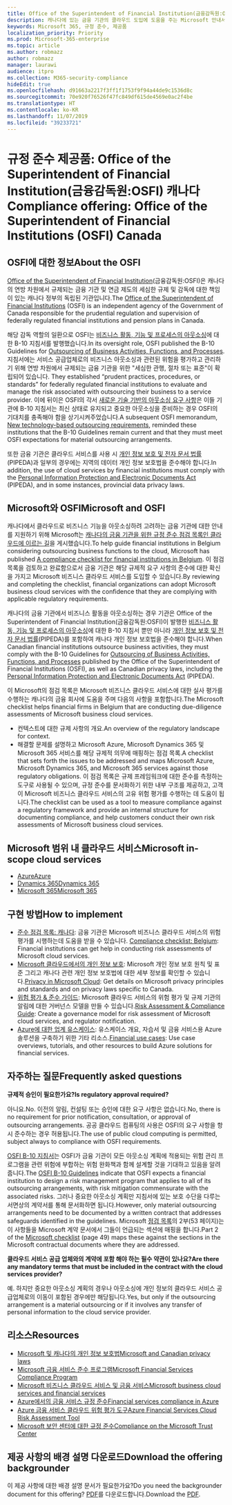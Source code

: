 ```yaml
---
title: Office of the Superintendent of Financial Institution(금융감독원:OSFI) 캐나다
description: 캐나다에 있는 금융 기관의 클라우드 도입에 도움을 주는 Microsoft 안내서입니다.
keywords: Microsoft 365, 규정 준수, 제공품
localization_priority: Priority
ms.prod: Microsoft-365-enterprise
ms.topic: article
ms.author: robmazz
author: robmazz
manager: laurawi
audience: itpro
ms.collection: M365-security-compliance
hideEdit: true
ms.openlocfilehash: d91663a2217f3ff1f1753f9f94a44de9c1536d8c
ms.sourcegitcommit: 70e920f76526f47fc849df615de4569e0ac2f4be
ms.translationtype: HT
ms.contentlocale: ko-KR
ms.lasthandoff: 11/07/2019
ms.locfileid: "39233721"
---
```

# <a name="compliance-offering-office-of-the-superintendent-of-financial-institutions-osfi-canada"></a><span data-ttu-id="918e8-104">규정 준수 제공품: Office of the Superintendent of Financial Institution(금융감독원:OSFI) 캐나다</span><span class="sxs-lookup"><span data-stu-id="918e8-104">Compliance offering: Office of the Superintendent of Financial Institutions (OSFI) Canada</span></span>

## <a name="about-the-osfi"></a><span data-ttu-id="918e8-105">OSFI에 대한 정보</span><span class="sxs-lookup"><span data-stu-id="918e8-105">About the OSFI</span></span>

<span data-ttu-id="918e8-106">[Office of the Superintendent of Financial Institution](https://www.osfi-bsif.gc.ca/Eng/Pages/default.aspx)(금융감독원:OSFI)은 캐나다의 연방 차원에서 규제되는 금융 기관 및 연금 제도의 세심한 규제 및 감독에 대한 책임이 있는 캐나다 정부의 독립된 기관입니다.</span><span class="sxs-lookup"><span data-stu-id="918e8-106">The [Office of the Superintendent of Financial Institutions](https://www.osfi-bsif.gc.ca/Eng/Pages/default.aspx) (OSFI) is an independent agency of the Government of Canada responsible for the prudential regulation and supervision of federally regulated financial institutions and pension plans in Canada.</span></span>

<span data-ttu-id="918e8-107">해당 감독 역할의 일환으로 OSFI는 [비즈니스 활동, 기능 및 프로세스의 아웃소싱](https://www.osfi-bsif.gc.ca/Eng/fi-if/rg-ro/gdn-ort/gl-ld/Pages/b10.aspx)에 대한 B-10 지침서를 발행했습니다.</span><span class="sxs-lookup"><span data-stu-id="918e8-107">In its oversight role, OSFI published the B-10 Guidelines for [Outsourcing of Business Activities, Functions, and Processes](https://www.osfi-bsif.gc.ca/Eng/fi-if/rg-ro/gdn-ort/gl-ld/Pages/b10.aspx).</span></span> <span data-ttu-id="918e8-108">지침서에는 서비스 공급업체로의 비즈니스 아웃소싱과 관련된 위험을 평가하고 관리하기 위해 연방 차원에서 규제되는 금융 기관을 위한 "세심한 관행, 절차 또는 표준"이 확립되어 있습니다.  </span><span class="sxs-lookup"><span data-stu-id="918e8-108">They established “prudent practices, procedures, or standards” for federally regulated financial institutions to evaluate and manage the risk associated with outsourcing their business to a service provider.</span></span> <span data-ttu-id="918e8-109">이에 뒤이은 OSFI의 각서 [새로운 기술 기반의 아웃소싱 요구 사항](https://www.osfi-bsif.gc.ca/Eng/fi-if/rg-ro/gdn-ort/gl-ld/Pages/cldcmp.aspx)은 이들 기관에 B-10 지침서는 최신 상태로 유지되고 중요한 아웃소싱을 준비하는 경우 OSFI의 기대치를 충족해야 함을 상기시켜주었습니다.</span><span class="sxs-lookup"><span data-stu-id="918e8-109">A subsequent OSFI memorandum, [New technology-based outsourcing requirements](https://www.osfi-bsif.gc.ca/Eng/fi-if/rg-ro/gdn-ort/gl-ld/Pages/cldcmp.aspx), reminded these institutions that the B-10 Guidelines remain current and that they must meet OSFI expectations for material outsourcing arrangements.</span></span>

<span data-ttu-id="918e8-110">또한 금융 기관은 클라우드 서비스를 사용 시 [개인 정보 보호 및 전자 문서 법률](https://www.priv.gc.ca/en/privacy-topics/privacy-laws-in-canada/the-personal-information-protection-and-electronic-documents-act-pipeda/)(PIPEDA)과 일부의 경우에는 지역의 데이터 개인 정보 보호법을 준수해야 합니다.</span><span class="sxs-lookup"><span data-stu-id="918e8-110">In addition, the use of cloud services by financial institutions must comply with the [Personal Information Protection and Electronic Documents Act](https://www.priv.gc.ca/en/privacy-topics/privacy-laws-in-canada/the-personal-information-protection-and-electronic-documents-act-pipeda/) (PIPEDA), and in some instances, provincial data privacy laws.</span></span>

## <a name="microsoft-and-osfi"></a><span data-ttu-id="918e8-111">Microsoft와 OSFI</span><span class="sxs-lookup"><span data-stu-id="918e8-111">Microsoft and OSFI</span></span>

<span data-ttu-id="918e8-112">캐나다에서 클라우드로 비즈니스 기능을 아웃소싱하려 고려하는 금융 기관에 대한 안내를 지원하기 위해 Microsoft는 [캐나다의 금융 기관을 위한 규정 준수 점검 목록인 클라우드에 이르는 길](https://aka.ms/Azure-Canada-Compliance)을 게시했습니다.</span><span class="sxs-lookup"><span data-stu-id="918e8-112">To help guide financial institutions in Belgium considering outsourcing business functions to the cloud, Microsoft has published [A compliance checklist for financial institutions in Belgium](https://aka.ms/Azure-Canada-Compliance).</span></span> <span data-ttu-id="918e8-113">이 점검 목록을 검토하고 완료함으로서 금융 기관은 해당 규제적 요구 사항의 준수에 대한 확신을 가지고 Microsoft 비즈니스 클라우드 서비스를 도입할 수 있습니다.</span><span class="sxs-lookup"><span data-stu-id="918e8-113">By reviewing and completing the checklist, financial organizations can adopt Microsoft business cloud services with the confidence that they are complying with applicable regulatory requirements.</span></span>

<span data-ttu-id="918e8-114">캐나다의 금융 기관에서 비즈니스 활동을 아웃소싱하는 경우 기관은 Office of the Superintendent of Financial Institution(금융감독원:OSFI)이 발행한 [비즈니스 활동, 기능 및 프로세스의 아웃소싱](https://www.osfi-bsif.gc.ca/Eng/fi-if/rg-ro/gdn-ort/gl-ld/Pages/b10.aspx)에 대한 B-10 지침서 뿐만 아니라 [개인 정보 보호 및 전자 문서 법률](https://www.priv.gc.ca/en/privacy-topics/privacy-laws-in-canada/the-personal-information-protection-and-electronic-documents-act-pipeda/)(PIPEDA)를 포함하여 캐나다 개인 정보 보호법을 준수해야 합니다.</span><span class="sxs-lookup"><span data-stu-id="918e8-114">When Canadian financial institutions outsource business activities, they must comply with the B-10 Guidelines for [Outsourcing of Business Activities, Functions, and Processes](https://www.osfi-bsif.gc.ca/Eng/fi-if/rg-ro/gdn-ort/gl-ld/Pages/b10.aspx) published by the Office of the Superintendent of Financial Institutions (OSFI), as well as Canadian privacy laws, including the [Personal Information Protection and Electronic Documents Act](https://www.priv.gc.ca/en/privacy-topics/privacy-laws-in-canada/the-personal-information-protection-and-electronic-documents-act-pipeda/) (PIPEDA).</span></span>

<span data-ttu-id="918e8-115">이 Microsoft의 점검 목록은 Microsoft 비즈니스 클라우드 서비스에 대한 실사 평가를 수행하는 캐나다의 금융 회사에 도움을 주며 다음의 사항을 포함합니다.</span><span class="sxs-lookup"><span data-stu-id="918e8-115">The Microsoft checklist helps financial firms in Belgium that are conducting due-diligence assessments of Microsoft business cloud services.</span></span>

- <span data-ttu-id="918e8-116">컨텍스트에 대한 규제 사항의 개요.</span><span class="sxs-lookup"><span data-stu-id="918e8-116">An overview of the regulatory landscape for context.</span></span>
- <span data-ttu-id="918e8-117">해결할 문제를 설명하고 Microsoft Azure, Microsoft Dynamics 365 및 Microsoft 365 서비스를 해당 규제적 의무에 매핑하는 점검 목록.</span><span class="sxs-lookup"><span data-stu-id="918e8-117">A checklist that sets forth the issues to be addressed and maps Microsoft Azure, Microsoft Dynamics 365, and Microsoft 365 services against those regulatory obligations.</span></span> <span data-ttu-id="918e8-118">이 점검 목록은 규제 프레임워크에 대한 준수를 측정하는 도구로 사용될 수 있으며, 규정 준수를 문서화하기 위한 내부 구조를 제공하고, 고객이 Microsoft 비즈니스 클라우드 서비스의 고유 위험 평가를 수행하는 데 도움이 됩니다.</span><span class="sxs-lookup"><span data-stu-id="918e8-118">The checklist can be used as a tool to measure compliance against a regulatory framework and provide an internal structure for documenting compliance, and help customers conduct their own risk assessments of Microsoft business cloud services.</span></span>

## <a name="microsoft-in-scope-cloud-services"></a><span data-ttu-id="918e8-119">Microsoft 범위 내 클라우드 서비스</span><span class="sxs-lookup"><span data-stu-id="918e8-119">Microsoft in-scope cloud services</span></span>

- [<span data-ttu-id="918e8-120">Azure</span><span class="sxs-lookup"><span data-stu-id="918e8-120">Azure</span></span>](https://aka.ms/AzureCompliance)
- [<span data-ttu-id="918e8-121">Dynamics 365</span><span class="sxs-lookup"><span data-stu-id="918e8-121">Dynamics 365</span></span>](https://aka.ms/d365-compliance-list)
- [<span data-ttu-id="918e8-122">Microsoft 365</span><span class="sxs-lookup"><span data-stu-id="918e8-122">Microsoft 365</span></span>](https://aka.ms/o365-compliance-framework)

## <a name="how-to-implement"></a><span data-ttu-id="918e8-123">구현 방법</span><span class="sxs-lookup"><span data-stu-id="918e8-123">How to implement</span></span>

- <span data-ttu-id="918e8-124">[준수 점검 목록: 캐나다](https://aka.ms/Azure-Canada-Compliance): 금융 기관은 Microsoft 비즈니스 클라우드 서비스의 위험 평가를 시행하는데 도움을 받을 수 있습니다. </span><span class="sxs-lookup"><span data-stu-id="918e8-124">[Compliance checklist: Belgium](https://aka.ms/Azure-Canada-Compliance): Financial institutions can get help in conducting risk assessments of Microsoft cloud services.</span></span>
- <span data-ttu-id="918e8-125">[Microsoft 클라우드에서의 개인 정보 보호](https://aka.ms/MCSPrivacy): Microsoft 개인 정보 보호 원칙 및 표준 그리고 캐나다 관련 개인 정보 보호법에 대한 세부 정보를 확인할 수 있습니다.</span><span class="sxs-lookup"><span data-stu-id="918e8-125">[Privacy in Microsoft Cloud](https://aka.ms/MCSPrivacy): Get details on Microsoft privacy principles and standards and on privacy laws specific to Canada.</span></span>
- <span data-ttu-id="918e8-126">[위험 평가 & 준수 가이드](https://aka.ms/RiskGovernanceGuide): Microsoft 클라우드 서비스의 위험 평가 및 규제 기관의 알림에 대한 거버넌스 모델을 만들 수 있습니다.</span><span class="sxs-lookup"><span data-stu-id="918e8-126">[Risk Assessment & Compliance Guide](https://aka.ms/RiskGovernanceGuide): Create a governance model for risk assessment of Microsoft cloud services, and regulator notification.</span></span>
- <span data-ttu-id="918e8-127">[Azure에 대한 업계 유스케이스](https://docs.microsoft.com/azure/industry/financial/): 유스케이스 개요, 자습서 및 금융 서비스용 Azure 솔루션을 구축하기 위한 기타 리소스.</span><span class="sxs-lookup"><span data-stu-id="918e8-127">[Financial use cases](https://docs.microsoft.com/azure/industry/financial/): Use case overviews, tutorials, and other resources to build Azure solutions for financial services.</span></span>

## <a name="frequently-asked-questions"></a><span data-ttu-id="918e8-128">자주하는 질문</span><span class="sxs-lookup"><span data-stu-id="918e8-128">Frequently asked questions</span></span>

<span data-ttu-id="918e8-129">**규제적 승인이 필요한가요?**</span><span class="sxs-lookup"><span data-stu-id="918e8-129">**Is regulatory approval required?**</span></span>

<span data-ttu-id="918e8-130">아니요.</span><span class="sxs-lookup"><span data-stu-id="918e8-130">No.</span></span> <span data-ttu-id="918e8-131">이전의 알림, 컨설팅 또는 승인에 대한 요구 사항은 없습니다.</span><span class="sxs-lookup"><span data-stu-id="918e8-131">No, there is no requirement for prior notification, consultation, or approval of outsourcing arrangements.</span></span> <span data-ttu-id="918e8-132">공공 클라우드 컴퓨팅의 사용은 OSFI의 요구 사항을 항시 준수하는 경우 허용됩니다.</span><span class="sxs-lookup"><span data-stu-id="918e8-132">The use of public cloud computing is permitted, subject always to compliance with OSFI requirements.</span></span>

<span data-ttu-id="918e8-133">[OSFI B-10 지침서](https://www.osfi-bsif.gc.ca/Eng/fi-if/rg-ro/gdn-ort/gl-ld/Pages/b10.aspx)는 OSFI가 금융 기관이 모든 아웃소싱 계획에 적용되는 위험 관리 프로그램을 관련 위험에 부합하는 위험 완화책과 함께 설계할 것을 기대하고 있음을 알려줍니다.</span><span class="sxs-lookup"><span data-stu-id="918e8-133">The [OSFI B-10 Guidelines](https://www.osfi-bsif.gc.ca/Eng/fi-if/rg-ro/gdn-ort/gl-ld/Pages/b10.aspx) indicate that OSFI expects a financial institution to design a risk management program that applies to all of its outsourcing arrangements, with risk mitigation commensurate with the associated risks.</span></span> <span data-ttu-id="918e8-134">그러나 중요한 아웃소싱 계획만 지침서에 있는 보호 수단을 다루는 서면상의 계약서를 통해 문서화하면 됩니다.</span><span class="sxs-lookup"><span data-stu-id="918e8-134">However, only material outsourcing arrangements need to be documented by a written contract that addresses safeguards identified in the guidelines.</span></span> <span data-ttu-id="918e8-135">Microsoft [점검 목록](https://aka.ms/Azure-Canada-Compliance)의 2부(53 페이지)는 이 사항들을 Microsoft 계약 문서에서 그들이 언급되는 섹션에 매핑을 합니다.</span><span class="sxs-lookup"><span data-stu-id="918e8-135">Part 2 of the [Microsoft checklist](https://aka.ms/Azure-Canada-Compliance) (page 49) maps these against the sections in the Microsoft contractual documents where they are addressed.</span></span>

<span data-ttu-id="918e8-136">**클라우드 서비스 공급 업체와의 계약에 포함 해야 하는 필수 약관이 있나요?**</span><span class="sxs-lookup"><span data-stu-id="918e8-136">**Are there any mandatory terms that must be included in the contract with the cloud services provider?**</span></span>

<span data-ttu-id="918e8-137">예. 하지만 중요한 아웃소싱 계획의 경우나 아웃소싱에 개인 정보의 클라우드 서비스 공급업체로의 이동이 포함된 경우에만 해당됩니다.</span><span class="sxs-lookup"><span data-stu-id="918e8-137">Yes, but only if the outsourcing arrangement is a material outsourcing or if it involves any transfer of personal information to the cloud service provider.</span></span>

## <a name="resources"></a><span data-ttu-id="918e8-138">리소스</span><span class="sxs-lookup"><span data-stu-id="918e8-138">Resources</span></span>

- [<span data-ttu-id="918e8-139">Microsoft 및 캐나다의 개인 정보 보호법</span><span class="sxs-lookup"><span data-stu-id="918e8-139">Microsoft and Canadian privacy laws</span></span>](https://aka.ms/CanadianPrivacyLaws-Compliance)
- [<span data-ttu-id="918e8-140">Microsoft 금융 서비스 준수 프로그램</span><span class="sxs-lookup"><span data-stu-id="918e8-140">Microsoft Financial Services Compliance Program</span></span>](https://aka.ms/FSCP-Print)
- [<span data-ttu-id="918e8-141">Microsoft 비즈니스 클라우드 서비스 및 금융 서비스</span><span class="sxs-lookup"><span data-stu-id="918e8-141">Microsoft business cloud services and financial services</span></span>](https://www.microsoft.com/trustcenter/cloudservices/financialservices)
- [<span data-ttu-id="918e8-142">Azure에서의 금융 서비스 규정 준수</span><span class="sxs-lookup"><span data-stu-id="918e8-142">Financial services compliance in Azure</span></span>](https://azure.microsoft.com/resources/videos/azurecon-2015-financial-services-compliance-in-azure/)
- [<span data-ttu-id="918e8-143">Azure 금융 서비스 클라우드 위험 평가 도구</span><span class="sxs-lookup"><span data-stu-id="918e8-143">Azure Financial Services Cloud Risk Assessment Tool</span></span>](https://aka.ms/FFIEC-CSDT)
- [<span data-ttu-id="918e8-144">Microsoft 보안 센터에 대한 규정 준수</span><span class="sxs-lookup"><span data-stu-id="918e8-144">Compliance on the Microsoft Trust Center</span></span>](https://www.microsoft.com/trust-center/compliance/compliance-overview)

## <a name="download-the-offering-backgrounder"></a><span data-ttu-id="918e8-145">제공 사항의 배경 설명 다운로드</span><span class="sxs-lookup"><span data-stu-id="918e8-145">Download the offering backgrounder</span></span>

<span data-ttu-id="918e8-146">이 제공 사항에 대한 배경 설명 문서가 필요한가요?</span><span class="sxs-lookup"><span data-stu-id="918e8-146">Do you need the backgrounder document for this offering?</span></span> <span data-ttu-id="918e8-147">[PDF](https://download.microsoft.com/download/6/9/9/699E9434-6376-4F2A-A666-1F10D715B898/OFSI-Compliance.pdf)를 다운로드합니다.</span><span class="sxs-lookup"><span data-stu-id="918e8-147">Download the [PDF](https://download.microsoft.com/download/6/9/9/699E9434-6376-4F2A-A666-1F10D715B898/OFSI-Compliance.pdf).</span></span>
